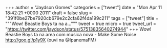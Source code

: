 
+++
author = "Jaydson Gomes"
categories = ["tweet"]
date = "Mon Apr 11 18:42:21 +0000 2011"
draft = false
slug = "391f0be27be7920cb679e2c2cfa62f4da199c211"
tags = ["tweet"]
title = """Wow! Beastie Boys ta na a..."""
tweet = true
micro = true
tweet_url = "https://twitter.com/jaydson/status/57513835640274944"
+++
Wow! Beastie Boys ta na area com musica nova - Make Some Noise  http://goo.gl/p1y9X (ouvi na @IpanemaFM)
